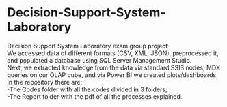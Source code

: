 # Decision-Support-System-Laboratory <br>
Decision Support System Laboratory exam group project<br>
We accessed data of different formats (CSV, XML, JSON), preprocessed it, and populated a database using SQL Server Management Studio. <br>
Next, we extracted knowledge from the data via standard SSIS nodes, MDX queries on our OLAP cube, and via Power BI we created plots/dashboards. <br>
In the repository there are:<br>
-The Codes folder with all the codes divided in 3 folders;<br>
-The Report folder with the pdf of all the processes explained.

